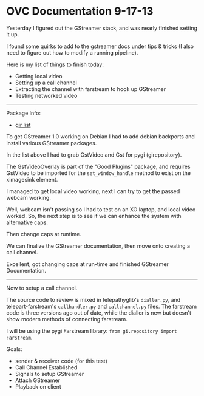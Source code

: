 
# OVC Documentation 9-17-13

Yesterday I figured out the GStreamer stack, and was nearly finished setting it up.

I found some quirks to add to the gstreamer docs under tips & tricks (I also need to figure out how to modify a running pipeline).


Here is my list of things to finish today:

- Getting local video
- Setting up a call channel
- Extracting the channel with farstream to hook up GStreamer
- Testing networked video

---

Package Info:

- [gir list](http://packages.debian.org/search?searchon=contents&keywords=gir&mode=path&suite=testing&arch=i386)

To get GStreamer 1.0 working on Debian I had to add debian backports and install various GStreamer packages.

In the list above I had to grab GstVideo and Gst for pygi (girepository).


The GstVideoOverlay is part of the "Good Plugins" package, and requires GstVideo to be imported for the `set_window_handle` method to exist on the ximagesink element.

I managed to get local video working, next I can try to get the passed webcam working.

Well, webcam isn't passing so I had to test on an XO laptop, and local video worked.  So, the next step is to see if we can enhance the system with alternative caps.

Then change caps at runtime.

We can finalize the GStreamer documentation, then move onto creating a call channel.

Excellent, got changing caps at run-time and finished GStreamer Documentation.


---

Now to setup a call channel.

The source code to review is mixed in telepathyglib's `dialler.py`, and telepart-farstream's `callhandler.py` and `callchannel.py` files.  The farstream code is three versions ago out of date, while the dialler is new but doesn't show modern methods of connecting farstream.

I will be using the pygi Farstream library: `from gi.repository import Farstream`.

Goals:

- sender & receiver code (for this test)
- Call Channel Established
- Signals to setup GStreamer
- Attach GStreamer
- Playback on client

